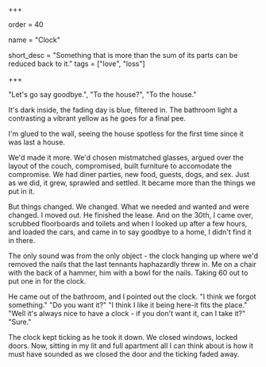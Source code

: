 +++

order = 40

name = "Clock"

short_desc = "Something that is more than the sum of its parts can be reduced back to it."
tags = ["love", "loss"]

+++

"Let's go say goodbye.", "To the house?", "To the house."

It's dark inside, the fading day is blue, filtered in. The bathroom light a contrasting a vibrant yellow as he goes for a final pee. 

I'm glued to the wall, seeing the house spotless for the first time since it was last a house.

We'd made it more. We'd chosen mistmatched glasses, argued over the layout of the couch, compromised, built furniture to accomodate the compromise. We had diner parties, new food, guests, dogs, and sex. Just as we did, it grew, sprawled and settled. It became more than the things we put in it.

But things changed. We changed. What we needed and wanted and were changed. I moved out. He finished the lease. And on the 30th, I came over, scrubbed floorboards and toilets and when I looked up after a few hours, and loaded the cars, and came in to say goodbye to a home, I didn't find it in there.

The only sound was from the only object - the clock hanging up where we'd removed the nails that the last tennants haphazardly threw in. Me on a chair with the back of a hammer, him with a bowl for the nails. Taking 60 out to put one in for the clock.

He came out of the bathroom, and I pointed out the clock. "I think we forgot something." "Do you want it?" "I think I like it being here-it fits the place." "Well it's always nice to have a clock - if you don't want it, can I take it?" "Sure."

The clock kept ticking as he took it down. We closed windows, locked doors. Now, sitting in my lit and full apartment all I can think about is how it must have sounded as we closed the door and the ticking faded away.





